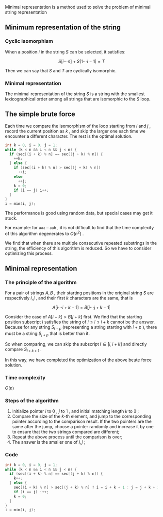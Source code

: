 Minimal representation is a method used to solve the problem of minimal string representation 

## Minimum representation of the string

### Cyclic isomorphism

When a position $i$ in the string $S$ can be selected, it satisfies:

$$
S[i\cdots n]+S[1\cdots i-1]=T
$$

Then we can say that $S$ and $T$ are cyclically isomorphic.

### Minimal representation

The minimal representation of the string $S$ is a string with the smallest lexicographical order among all strings that are isomorphic to the $S$ loop.

## The simple brute force

Each time we compare the isomorphism of the loop starting from $i$ and $j$ , record the current position as $k$ , and skip the larger one each time we encounter a different character. The rest is the optimal solution.

```cpp
int k = 0, i = 0, j = 1;
while (k < n && i < n && j < n) {
  if (sec[(i + k) % n] == sec[(j + k) % n]) {
    ++k;
  } else {
    if (sec[(i + k) % n] > sec[(j + k) % n])
      ++i;
    else
      ++j;
    k = 0;
    if (i == j) i++;
  }
}
i = min(i, j);
```

The performance is good using random data, but special cases may get it stuck.

For example: for $\texttt{aaa}\cdots\texttt{aab}$ , it is not difficult to find that the time complexity of this algorithm degenerates to $O(n^2)$ .

We find that when there are multiple consecutive repeated substrings in the string, the efficiency of this algorithm is reduced. So we have to consider optimizing this process.

## Minimal representation

### The principle of the algorithm

For a pair of strings $A,B$ , their starting positions in the original string $S$ are respectively $i,j$ , and their first $k$ characters are the same, that is

$$
A[i \cdots i+k-1]=B[j \cdots j+k-1]
$$

Consider the case of $A[i+k]>B[j+k]$ first. We find that the starting position subscript $l$ satisfies the string of $i\le l\le i+k$ cannot be the answer. Because for any string $S_{i+p}$ (representing a string starting with $i+p$ ), there must be a string $S_{j+p}$ that is better than it.

So when comparing, we can skip the subscript $l\in [i,i+k]$ and directly compare $S_{i+k+1}$ .

In this way, we have completed the optimization of the above beute force solution.

### Time complexity
 $O(n)$ 

### Steps of the algorithm

1. Initialize pointer $i$ to $0$ , $j$ to $1$ , and initial matching length $k$ to $0$ ;
2. Compare the size of the $k$-th element, and jump to the corresponding pointer according to the comparison result. If the two pointers are the same after the jump, choose a pointer randomly and increase it by one to ensure that the two strings compared are different;
3. Repeat the above process until the comparison is over;
4. The answer is the smaller one of $i,j$ ;

### Code

```cpp
int k = 0, i = 0, j = 1;
while (k < n && i < n && j < n) {
  if (sec[(i + k) % n] == sec[(j + k) % n]) {
    k++;
  } else {
    sec[(i + k) % n] > sec[(j + k) % n] ? i = i + k + 1 : j = j + k + 1;
    if (i == j) i++;
    k = 0;
  }
}
i = min(i, j);
```
